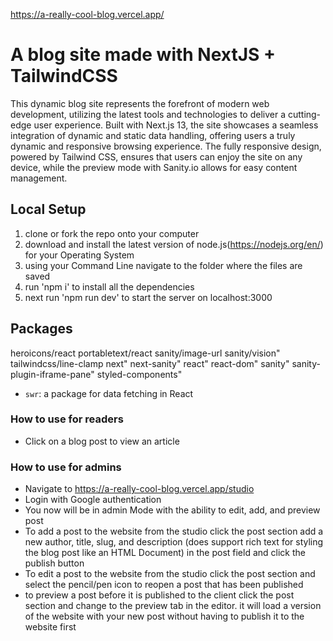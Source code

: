 https://a-really-cool-blog.vercel.app/

# A blog site made with NextJS + TailwindCSS

This dynamic blog site represents the forefront of modern web development, utilizing the latest tools and technologies to deliver a cutting-edge user experience. Built with Next.js 13, the site showcases a seamless integration of dynamic and static data handling, offering users a truly dynamic and responsive browsing experience. The fully responsive design, powered by Tailwind CSS, ensures that users can enjoy the site on any device, while the preview mode with Sanity.io allows for easy content management.

## Local Setup
1. clone or fork the repo onto your computer
2. download and install the latest version of node.js(https://nodejs.org/en/) for your Operating System
3. using your Command Line navigate to the folder where the files are saved
4. run 'npm i' to install all the dependencies
5. next run 'npm run dev' to start the server on localhost:3000

## Packages

heroicons/react
portabletext/react
sanity/image-url
sanity/vision"
tailwindcss/line-clamp
next"
next-sanity"
react"
react-dom"
sanity"
sanity-plugin-iframe-pane"
styled-components"


- `swr`: a package for data fetching in React

### How to use for readers
- Click on a blog post to view an article 

### How to use for admins
- Navigate to https://a-really-cool-blog.vercel.app/studio
- Login with Google authentication 
- You now will be in admin Mode with the ability to edit, add, and preview post
- To add a post to the website from the studio click the post section add a new author, title, slug, and description (does support rich text for styling the blog post like an HTML Document) in the post field and click the publish button
- To edit a post to the website from the studio click the post section and select the pencil/pen icon to reopen a post that has been published
- to preview a post before it is published to the client click the post section and change to the preview tab in the editor. it will load a version of the website with your new post without having to publish it to the website first



